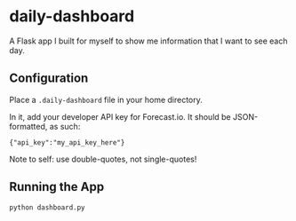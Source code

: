 # daily-dashboard
A Flask app I built for myself to show me information that I want to see each day.

## Configuration
Place a `.daily-dashboard` file in your home directory. 

In it, add your developer API key for Forecast.io. It should be JSON-formatted, as such:

    {"api_key":"my_api_key_here"}

Note to self: use double-quotes, not single-quotes!

## Running the App

    python dashboard.py